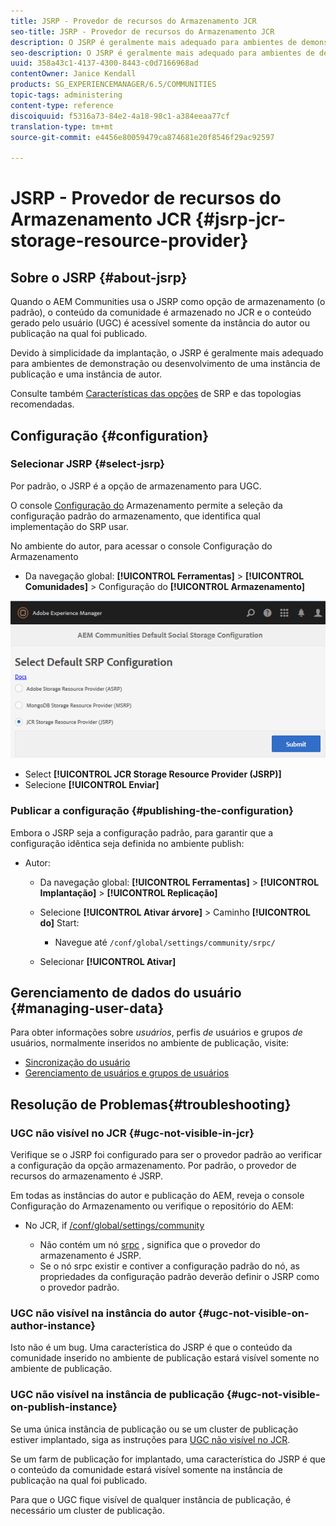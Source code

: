 ```yaml
---
title: JSRP - Provedor de recursos do Armazenamento JCR
seo-title: JSRP - Provedor de recursos do Armazenamento JCR
description: O JSRP é geralmente mais adequado para ambientes de demonstração ou desenvolvimento de uma instância de publicação e uma instância de autor
seo-description: O JSRP é geralmente mais adequado para ambientes de demonstração ou desenvolvimento de uma instância de publicação e uma instância de autor
uuid: 358a43c1-4137-4300-8443-c0d7166968ad
contentOwner: Janice Kendall
products: SG_EXPERIENCEMANAGER/6.5/COMMUNITIES
topic-tags: administering
content-type: reference
discoiquuid: f5316a73-84e2-4a18-98c1-a384eeaa77cf
translation-type: tm+mt
source-git-commit: e4456e80059479ca874681e20f8546f29ac92597

---
```



# JSRP - Provedor de recursos do Armazenamento JCR {#jsrp-jcr-storage-resource-provider}

## Sobre o JSRP {#about-jsrp}

Quando o AEM Communities usa o JSRP como opção de armazenamento (o padrão), o conteúdo da comunidade é armazenado no JCR e o conteúdo gerado pelo usuário (UGC) é acessível somente da instância do autor ou publicação na qual foi publicado.

Devido à simplicidade da implantação, o JSRP é geralmente mais adequado para ambientes de demonstração ou desenvolvimento de uma instância de publicação e uma instância de autor.

Consulte também [Características das opções](working-with-srp.md#characteristics-of-srp-options) de SRP e das topologias [](topologies.md)recomendadas.

## Configuração {#configuration}

### Selecionar JSRP {#select-jsrp}

Por padrão, o JSRP é a opção de armazenamento para UGC.

O console [Configuração do](srp-config.md) Armazenamento permite a seleção da configuração padrão do armazenamento, que identifica qual implementação do SRP usar.

No ambiente do autor, para acessar o console Configuração do Armazenamento

* Da navegação global: **[!UICONTROL Ferramentas]** > **[!UICONTROL Comunidades]** > Configuração do **[!UICONTROL Armazenamento]**

![chlimage_1-234](assets/chlimage_1-234.png)

* Select **[!UICONTROL JCR Storage Resource Provider (JSRP)]**
* Selecione **[!UICONTROL Enviar]**

### Publicar a configuração {#publishing-the-configuration}

Embora o JSRP seja a configuração padrão, para garantir que a configuração idêntica seja definida no ambiente publish:

* Autor:

   * Da navegação global: **[!UICONTROL Ferramentas]** > **[!UICONTROL Implantação]** > **[!UICONTROL Replicação]**
   * Selecione **[!UICONTROL Ativar árvore]** > Caminho **[!UICONTROL do]** Start:

      * Navegue até `/conf/global/settings/community/srpc/`
   * Selecionar **[!UICONTROL Ativar]**


## Gerenciamento de dados do usuário {#managing-user-data}

Para obter informações sobre *usuários*, perfis *de* usuários e grupos *de* usuários, normalmente inseridos no ambiente de publicação, visite:

* [Sincronização do usuário](sync.md)
* [Gerenciamento de usuários e grupos de usuários](users.md)

## Resolução de Problemas{#troubleshooting}

### UGC não visível no JCR {#ugc-not-visible-in-jcr}

Verifique se o JSRP foi configurado para ser o provedor padrão ao verificar a configuração da opção armazenamento. Por padrão, o provedor de recursos do armazenamento é JSRP.

Em todas as instâncias do autor e publicação do AEM, reveja o console Configuração do Armazenamento ou verifique o repositório do AEM:

* No JCR, if [/conf/global/settings/community](http://localhost:4502/crx/de/index.jsp#/conf/global/settings/community)

   * Não contém um nó [srpc](http://localhost:4502/crx/de/index.jsp#/conf/global/settings/community/srpc) , significa que o provedor do armazenamento é JSRP.
   * Se o nó srpc existir e contiver a configuração [](http://localhost:4502/crx/de/index.jsp#/conf/global/settings/community/srpc/defaultconfiguration)padrão do nó, as propriedades da configuração padrão deverão definir o JSRP como o provedor padrão.

### UGC não visível na instância do autor {#ugc-not-visible-on-author-instance}

Isto não é um bug. Uma característica do JSRP é que o conteúdo da comunidade inserido no ambiente de publicação estará visível somente no ambiente de publicação.

### UGC não visível na instância de publicação {#ugc-not-visible-on-publish-instance}

Se uma única instância de publicação ou se um cluster de publicação estiver implantado, siga as instruções para [UGC não visível no JCR](#ugc-not-visible-in-jcr).

Se um farm de publicação for implantado, uma característica do JSRP é que o conteúdo da comunidade estará visível somente na instância de publicação na qual foi publicado.

Para que o UGC fique visível de qualquer instância de publicação, é necessário um cluster de publicação.
